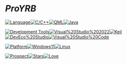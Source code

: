 # ***ProYRB***
[![Language](https://img.shields.io/badge/Language:-grey)![C/C++](https://img.shields.io/badge/C/C++-important)]()[![QML](https://img.shields.io/badge/QML-success)]()[![Java](https://img.shields.io/badge/Java-ff69b4)]()

[![Development Tools](https://img.shields.io/badge/-Development%20Tools:-grey)![Visual%20Studio%202022](https://img.shields.io/badge/-Visual%20Studio%202022-blueviolet)![Keil](https://img.shields.io/badge/Keil-success)![DevEco%20Studio](https://img.shields.io/badge/-DevEco%20Studio-66f)![Visual%20Studio%20Code](https://img.shields.io/badge/-Visual%20Studio%20Code-informational)]()

[![Platform](https://img.shields.io/badge/Platform:-grey)![Windows11](https://img.shields.io/badge/Windows10-informational)![Linux](https://img.shields.io/badge/Linux-important)]()

[![Prospect](https://img.shields.io/badge/Prospect:-grey)![Stars](https://img.shields.io/badge/⭐-white)![Love](https://img.shields.io/badge/❤-white)]()
